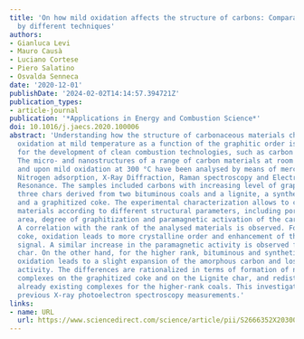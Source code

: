 ```yaml
---
title: 'On how mild oxidation affects the structure of carbons: Comparative analysis
  by different techniques'
authors:
- Gianluca Levi
- Mauro Causà
- Luciano Cortese
- Piero Salatino
- Osvalda Senneca
date: '2020-12-01'
publishDate: '2024-02-02T14:14:57.394721Z'
publication_types:
- article-journal
publication: '*Applications in Energy and Combustion Science*'
doi: 10.1016/j.jaecs.2020.100006
abstract: 'Understanding how the structure of carbonaceous materials changes upon
  oxidation at mild temperature as a function of the graphitic order is of great importance
  for the development of clean combustion technologies, such as carbon fuel cells.
  The micro- and nanostructures of a range of carbon materials at room temperature
  and upon mild oxidation at 300 °C have been analysed by means of mercury porosimetry,
  Nitrogen adsorption, X-Ray Diffraction, Raman spectroscopy and Electron Paramagnetic
  Resonance. The samples included carbons with increasing level of graphitic order:
  three chars derived from two bituminous coals and a lignite, a synthetic carbon
  and a graphitized coke. The experimental characterization allows to classify the
  materials according to different structural parameters, including porosity, surface
  area, degree of graphitization and paramagnetic activation of the carbonaceous surface.
  A correlation with the rank of the analysed materials is observed. For the graphitized
  coke, oxidation leads to more crystalline order and enhancement of the paramagnetic
  signal. A similar increase in the paramagnetic activity is observed for the Lignite
  char. On the other hand, for the higher rank, bituminous and synthetic chars, mild
  oxidation leads to a slight expansion of the amorphous carbon and loss of paramagnetic
  activity. The differences are rationalized in terms of formation of new carbon-oxygen
  complexes on the graphitized coke and on the Lignite char, and redistribution of
  already existing complexes for the higher-rank coals. This investigation complements
  previous X-ray photoelectron spectroscopy measurements.'
links:
- name: URL
  url: https://www.sciencedirect.com/science/article/pii/S2666352X20300066
---
```

